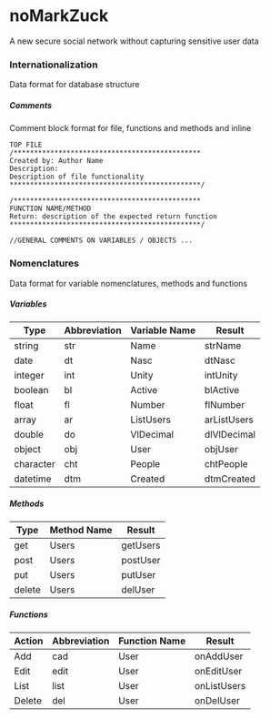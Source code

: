 # noMarkZuck
A new secure social network without capturing sensitive user data

### Internationalization
Data format for database structure

##### Comments
Comment block format for file, functions and methods and inline

```
TOP FILE
/**********************************************
Created by: Author Name
Description:
Description of file functionality
***********************************************/

/**********************************************
FUNCTION NAME/METHOD
Return: description of the expected return function
***********************************************/

//GENERAL COMMENTS ON VARIABLES / OBJECTS ...
```

### Nomenclatures
Data format for variable nomenclatures, methods and functions

##### Variables
Type | Abbreviation | Variable Name | Result
------------ | -------------  | -------------  | -------------
string | str | Name | strName
date | dt | Nasc | dtNasc
integer | int | Unity | intUnity
boolean | bl | Active | blActive
float | fl | Number | flNumber
array | ar | ListUsers | arListUsers
double | do | VlDecimal | dlVlDecimal
object | obj | User | objUser
character | cht | People | chtPeople
datetime | dtm | Created | dtmCreated

##### Methods
Type | Method Name | Result
------------ | -------------  | -------------
get | Users | getUsers
post | Users | postUser
put | Users | putUser
delete | Users | delUser

##### Functions
Action | Abbreviation | Function Name | Result
------------ | -------------  | -------------  | -------------
Add | cad | User | onAddUser
Edit | edit | User | onEditUser
List | list | User | onListUsers
Delete | del | User | onDelUser
